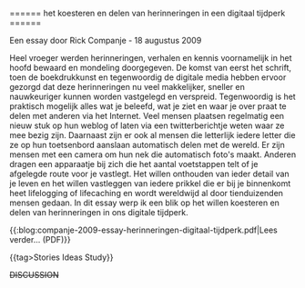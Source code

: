 ====== het koesteren en delen van herinneringen in een digitaal tijdperk ======

Een essay door Rick Companje - 18 augustus 2009  

Heel vroeger werden herinneringen, verhalen en kennis voornamelijk in het hoofd bewaard en mondeling doorgegeven. De komst van eerst het schrift, toen de boekdrukkunst en tegenwoordig de digitale media hebben ervoor gezorgd dat deze herinneringen nu veel makkelijker, sneller en nauwkeuriger kunnen worden vastgelegd en verspreid. Tegenwoordig is het praktisch mogelijk alles wat je beleefd, wat je ziet en waar je over praat te delen met anderen via het Internet. Veel mensen plaatsen regelmatig een nieuw stuk op hun weblog of laten via een twitterberichtje weten waar ze mee bezig zijn. Daarnaast zijn er ook al mensen die letterlijk iedere letter die ze op hun toetsenbord aanslaan automatisch delen met de wereld. Er zijn mensen met een camera om hun nek die automatisch foto's maakt. Anderen dragen een apparaatje bij zich die het aantal voetstappen telt of je afgelegde route voor je vastlegt. Het willen onthouden van ieder detail van je leven en het willen vastleggen van iedere prikkel die er bij je binnenkomt heet lifelogging of lifecaching en wordt wereldwijd al door tienduizenden mensen gedaan. In dit essay werp ik een blik op het willen koesteren en delen van herinneringen in ons digitale tijdperk.

{{:blog:companje-2009-essay-herinneringen-digitaal-tijdperk.pdf|Lees verder... (PDF)}}

{{tag>Stories Ideas Study}}

~~DISCUSSION~~
